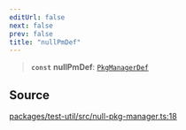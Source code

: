 ```yaml
---
editUrl: false
next: false
prev: false
title: "nullPmDef"
---
```


> **`const`** **nullPmDef**: [`PkgManagerDef`](/api/midnight-smoker/midnight-smoker/pkg-manager/type-aliases/pkgmanagerdef/)

## Source

[packages/test-util/src/null-pkg-manager.ts:18](https://github.com/boneskull/midnight-smoker/blob/417858b/packages/test-util/src/null-pkg-manager.ts#L18)
